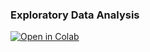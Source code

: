 ### Exploratory Data Analysis

[![Open in Colab](https://colab.research.google.com/assets/colab-badge.svg)](https://colab.research.google.com/github/manaranjanp/FDP/blob/main/recsys/Association_Rules_V1)

